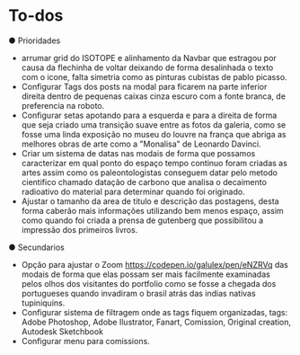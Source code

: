 # To-dos

● Prioridades

- arrumar grid do ISOTOPE e alinhamento da Navbar que estragou por causa da flechinha de voltar deixando de forma desalinhada o texto com o icone, falta simetria como as pinturas cubistas de pablo picasso.
- Configurar Tags dos posts na modal para ficarem na parte inferior direita dentro de pequenas caixas cinza escuro com a fonte branca, de preferencia na roboto.
- Configurar setas apotando para a esquerda e para a direita de forma que seja criado uma transição suave entre as fotos da galeria, como se fosse uma linda exposição no museu do louvre na frança que abriga as melhores obras de arte como a "Monalisa" de Leonardo Davinci.
- Criar um sistema de datas nas modais de forma que possamos caracterizar em qual ponto do espaço tempo continuo foram criadas as artes assim como os paleontologistas conseguem datar pelo metodo cientifico chamado datação de carbono que analisa o decaimento radioativo do material para determinar quando foi originado.
- Ajustar o tamanho da area de titulo e descrição das postagens, desta forma caberão mais informações utilizando bem menos espaço, assim como quando foi criada a prensa de gutenberg que possibilitou a impressão dos primeiros livros.

● Secundarios
- Opção para ajustar o Zoom https://codepen.io/galulex/pen/eNZRVq das modais de forma que elas possam ser mais facilmente examinadas pelos olhos dos visitantes do portfolio como se fosse a chegada dos portugueses quando invadiram o brasil atrás das indias nativas tupiniquins.
- Configurar sistema de filtragem onde as tags fiquem organizadas, tags: Adobe Photoshop, Adobe Ilustrator, Fanart, Comission, Original creation, Autodesk Sketchbook
- Configurar menu para comissions.
